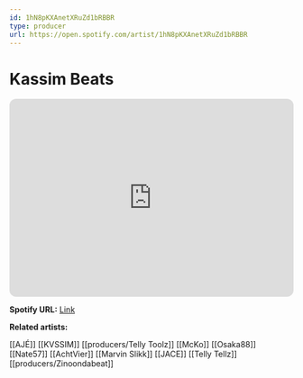 ```yaml
---
id: 1hN8pKXAnetXRuZd1bRBBR
type: producer
url: https://open.spotify.com/artist/1hN8pKXAnetXRuZd1bRBBR
---
```

# Kassim Beats

<iframe style="border-radius:12px" src="https://open.spotify.com/embed/artist/1hN8pKXAnetXRuZd1bRBBR" width="100%" height="352" frameBorder="0" allowfullscreen="" allow="autoplay; clipboard-write; encrypted-media; fullscreen; picture-in-picture" loading="lazy"></iframe>

**Spotify URL:** [Link](https://open.spotify.com/artist/1hN8pKXAnetXRuZd1bRBBR)

**Related artists:**

[[AJÉ]]
[[KVSSIM]]
[[producers/Telly Toolz]]
[[McKo]]
[[Osaka88]]
[[Nate57]]
[[AchtVier]]
[[Marvin Slikk]]
[[JACE]]
[[Telly Tellz]]
[[producers/Zinoondabeat]]
